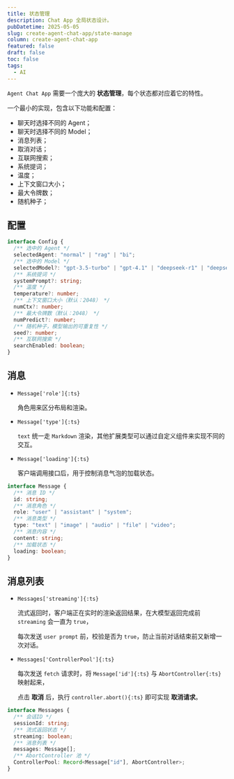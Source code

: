```yaml
---
title: 状态管理
description: Chat App 全局状态设计。
pubDatetime: 2025-05-05
slug: create-agent-chat-app/state-manage
column: create-agent-chat-app
featured: false
draft: false
toc: false
tags:
  - AI
---
```


`Agent Chat App` 需要一个庞大的 **状态管理**，每个状态都对应着它的特性。

一个最小的实现，包含以下功能和配置：

- 聊天时选择不同的 Agent；
- 聊天时选择不同的 Model；
- 消息列表；
- 取消对话；
- 互联网搜索；
- 系统提词；
- 温度；
- 上下文窗口大小；
- 最大令牌数；
- 随机种子；

## 配置

```ts
interface Config {
  /** 选中的 Agent */
  selectedAgent: "normal" | "rag" | "bi";
  /** 选中的 Model */
  selectedModel?: "gpt-3.5-turbo" | "gpt-4.1" | "deepseek-r1" | "deepseek-v1";
  /** 系统提词 */
  systemPrompt?: string;
  /** 温度 */
  temperature?: number;
  /** 上下文窗口大小（默认：2048） */
  numCtx?: number;
  /** 最大令牌数（默认：2048） */
  numPredict?: number;
  /** 随机种子，模型输出的可重复性 */
  seed?: number;
  /** 互联网搜索 */
  searchEnabled: boolean;
}
```

## 消息

- `Message['role']{:ts}`

  角色用来区分布局和渲染。

- `Message['type']{:ts}`

  `text` 统一走 `Markdown` 渲染，其他扩展类型可以通过自定义组件来实现不同的交互。

- `Message['loading']{:ts}`

  客户端调用接口后，用于控制消息气泡的加载状态。

```ts
interface Message {
  /** 消息 ID */
  id: string;
  /** 消息角色 */
  role: "user" | "assistant" | "system";
  /** 消息类型 */
  type: "text" | "image" | "audio" | "file" | "video";
  /** 消息内容 */
  content: string;
  /** 加载状态 */
  loading: boolean;
}
```

## 消息列表

- `Messages['streaming']{:ts}`

  流式返回时，客户端正在实时的渲染返回结果，在大模型返回完成前 `streaming` 会一直为 `true`，

  每次发送 `user prompt` 前，校验是否为 `true`，防止当前对话结束前又新增一次对话。

- `Messages['ControllerPool']{:ts}`

	每次发送 `fetch` 请求时，将 `Message['id']{:ts}` 与 `AbortController{:ts}` 映射起来，

	点击 **取消** 后，执行 `controller.abort(){:ts}` 即可实现 **取消请求**。

```ts
interface Messages {
  /** 会话ID */
  sessionId: string;
  /** 流式返回状态 */
  streaming: boolean;
  /** 消息列表 */
  messages: Message[];
  /** AbortController 池 */
  ControllerPool: Record<Message["id"], AbortController>;
}
```
